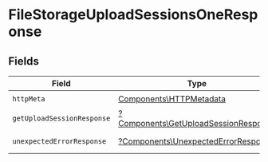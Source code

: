 # FileStorageUploadSessionsOneResponse


## Fields

| Field                                                                                       | Type                                                                                        | Required                                                                                    | Description                                                                                 |
| ------------------------------------------------------------------------------------------- | ------------------------------------------------------------------------------------------- | ------------------------------------------------------------------------------------------- | ------------------------------------------------------------------------------------------- |
| `httpMeta`                                                                                  | [Components\HTTPMetadata](../../Models/Components/HTTPMetadata.md)                          | :heavy_check_mark:                                                                          | N/A                                                                                         |
| `getUploadSessionResponse`                                                                  | [?Components\GetUploadSessionResponse](../../Models/Components/GetUploadSessionResponse.md) | :heavy_minus_sign:                                                                          | UploadSessions                                                                              |
| `unexpectedErrorResponse`                                                                   | [?Components\UnexpectedErrorResponse](../../Models/Components/UnexpectedErrorResponse.md)   | :heavy_minus_sign:                                                                          | Unexpected error                                                                            |